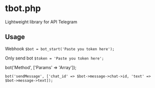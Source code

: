 # tbot.php

Lightweight library for API Telegram

## Usage

Webhook
```$bot = bot_start('Paste you token here');```

Only send bot
```$token = 'Paste you token here'; ```

bot('Method', ['Params' => 'Array']);

```bot('sendMessage', ['chat_id' => $bot->message->chat->id, 'text' => $bot->message->text]);```
